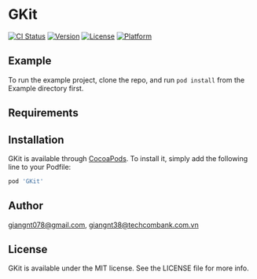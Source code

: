 # GKit

[![CI Status](https://img.shields.io/travis/giangnt078@gmail.com/GKit.svg?style=flat)](https://travis-ci.org/giangnt078@gmail.com/GKit)
[![Version](https://img.shields.io/cocoapods/v/GKit.svg?style=flat)](https://cocoapods.org/pods/GKit)
[![License](https://img.shields.io/cocoapods/l/GKit.svg?style=flat)](https://cocoapods.org/pods/GKit)
[![Platform](https://img.shields.io/cocoapods/p/GKit.svg?style=flat)](https://cocoapods.org/pods/GKit)

## Example

To run the example project, clone the repo, and run `pod install` from the Example directory first.

## Requirements

## Installation

GKit is available through [CocoaPods](https://cocoapods.org). To install
it, simply add the following line to your Podfile:

```ruby
pod 'GKit'
```

## Author

giangnt078@gmail.com, giangnt38@techcombank.com.vn

## License

GKit is available under the MIT license. See the LICENSE file for more info.
